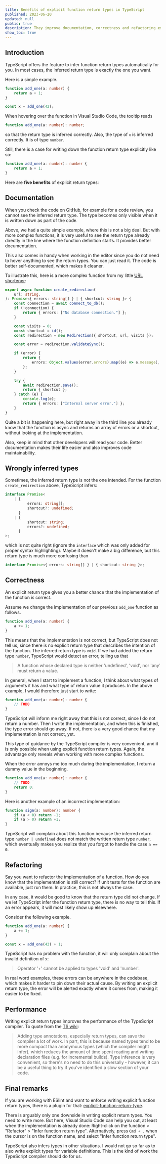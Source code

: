 ```yaml
---
title: Benefits of explicit function return types in TypeScript
published: 2023-06-20
updated: null
public: true
description: They improve documentation, correctness and refactoring experience
show_toc: true
---
```


## Introduction

TypeScript offers the feature to infer function return types automatically for you. In most cases, the inferred return type is exactly the one you want.

Here is a simple example.

```typescript
function add_one(a: number) {
    return a + 1;
}

const x = add_one(42);
```

When hovering over the function in Visual Studio Code, the tooltip reads

```typescript
function add_one(a: number): number;
```

so that the return type is inferred correctly. Also, the type of `x` is inferred correctly. It is of type `number`.

Still, there is a case for writing down the function return type explicitly like so:

```typescript
function add_one(a: number): number {
    return a + 1;
}
```

Here are **five benefits** of explicit return types:

## Documentation

When you check the code on GitHub, for example for a code review, you cannot see the inferred return type. The type becomes only visible when it is written down as part of the code.

Above, we had a quite simple example, where this is not a big deal. But with more complex functions, it is very useful to see the return type already directly in the line where the function definition starts. It provides better documentation.

This also comes in handy when working in the editor since you do not need to hover anything to see the return types. You can just read it. The code is better self-documented, which makes it cleaner.

To illustrate this, here is a more complex function from my little [URL shortener](/projects/urlshortener):

```typescript
export async function create_redirection(
    url: string,
): Promise<{ errors: string[] } | { shortcut: string }> {
    const connection = await connect_to_db();
    if (!connection) {
        return { errors: ["No database connection."] };
    }

    const visits = 0;
    const shortcut = id();
    const redirection = new Redirection({ shortcut, url, visits });

    const error = redirection.validateSync();

    if (error) {
        return {
            errors: Object.values(error.errors).map((e) => e.message),
        };
    }

    try {
        await redirection.save();
        return { shortcut };
    } catch (e) {
        console.log(e);
        return { errors: ["Internal server error."] };
    }
}
```

Quite a bit is happening here, but right away in the third line you already know that the function is async and returns an array of errors or a shortcut, without looking at the implementation.

Also, keep in mind that other developers will read your code. Better documentation makes their life easier and also improves code maintainability.

## Wrongly inferred types

Sometimes, the inferred return type is not the one intended. For the function `create_redirection` above, TypeScript infers:

```typescript
interface Promise<
    | {
          errors: string[];
          shortcut?: undefined;
      }
    | {
          shortcut: string;
          errors?: undefined;
      }
>;
```

which is not quite right (ignore the `interface` which was only added for proper syntax highlighting). Maybe it doesn't make a big difference, but this return type is much more confusing than

```typescript
interface Promise<{ errors: string[] } | { shortcut: string }>;
```

## Correctness

An explicit return type gives you a better chance that the implementation of the function is correct.

Assume we change the implementation of our previous `add_one` function as follows.

```typescript
function add_one(a: number) {
    a += 1;
}
```

This means that the implementation is not correct, but TypeScript does not tell us, since there is no explicit return type that describes the intention of the function. The inferred return type is `void`. If we had added the return type `number`, TypeScript would detect an error, telling us that

> A function whose declared type is neither 'undefined', 'void', nor 'any' must return a value.

In general, when I start to implement a function, I think about what types of arguments it has and what type of return value it produces. In the above example, I would therefore just start to write:

```typescript
function add_one(a: number): number {
    // TODO
}
```

TypeScript will inform me right away that this is not correct, since I do not return a number. Then I write the implementation, and when this is finished, the type error should go away. If not, there is a very good chance that my implementation is not correct, yet.

This type of guidance by the TypeScript compiler is very convenient, and it is only possible when using explicit function return types. Again, the advantage only reveals when working with more complex functions.

When the error annoys me too much during the implementation, I return a dummy value in the beginning.

```typescript
function add_one(a: number): number {
    // TODO
    return 0;
}
```

Here is another example of an incorrect implementation:

```typescript
function sign(a: number): number {
    if (a < 0) return -1;
    if (a > 0) return +1;
}
```

TypeScript will complain about this function because the inferred return type `number | undefined` does not match the written return type `number`, which eventually makes you realize that you forgot to handle the case `a == 0`.

## Refactoring

Say you want to refactor the implementation of a function. How do you know that the implementation is still correct? If unit tests for the function are available, just run them. In practice, this is not always the case.

In any case, it would be good to know that the return type did not change. If we let TypeScript infer the function return type, there is no way to tell this. If an error appears, it will most likely show up elsewhere.

Consider the following example.

```typescript
function add_one(a: number) {
    a += 1;
}

const x = add_one(42) + 1;
```

TypeScript has no problem with the function, it will only complain about the invalid definition of `x`:

> Operator '+' cannot be applied to types 'void' and 'number'.

In real word examples, these errors can be anywhere in the codebase, which makes it harder to pin down their actual cause. By writing an explicit return type, the error will be alerted exactly where it comes from, making it easier to be fixed.

## Performance

Writing explicit return types improves the performance of the TypeScript compiler. To quote from the [TS wiki](https://github.com/microsoft/TypeScript/wiki/Performance#using-type-annotations):

> Adding type annotations, especially return types, can save the compiler a lot of work. In part, this is because named types tend to be more compact than anonymous types (which the compiler might infer), which reduces the amount of time spent reading and writing declaration files (e.g. for incremental builds). Type inference is very convenient, so there's no need to do this universally - however, it can be a useful thing to try if you've identified a slow section of your code.

## Final remarks

If you are working with ESlint and want to enforce writing explicit function return types, there is a plugin for that:
[explicit-function-return-type](https://typescript-eslint.io/rules/explicit-function-return-type/).

There is arguably only one downside in writing explicit return types. You need to write more. But here, Visual Studio Code can help you out, at least when the implementation is already done: Right-click on the function > "Refactor" > "Infer function return type". Alternatively, press `Cmd + .` when the cursor is on the function name, and select "Infer function return type".

TypeScript also infers types in other situations. I would not go so far as to also write explicit types for variable definitions. This is the kind of work the TypeScript compiler should do for us.
